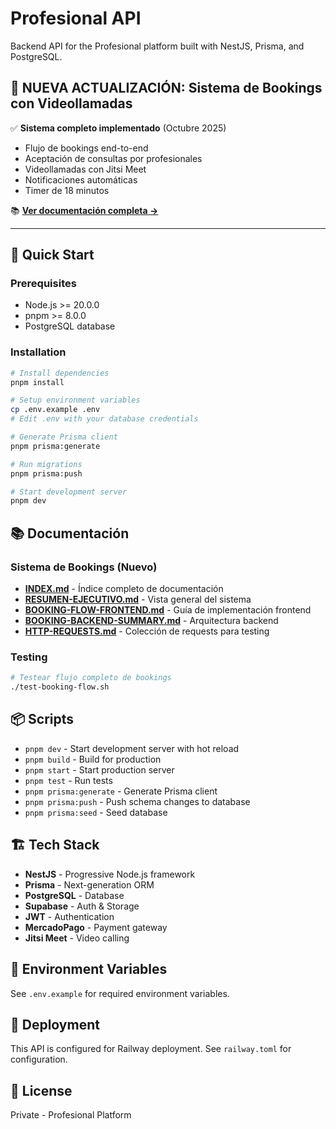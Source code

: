 # Profesional API

Backend API for the Profesional platform built with NestJS, Prisma, and PostgreSQL.

## 🎉 **NUEVA ACTUALIZACIÓN: Sistema de Bookings con Videollamadas**

✅ **Sistema completo implementado** (Octubre 2025)

- Flujo de bookings end-to-end
- Aceptación de consultas por profesionales
- Videollamadas con Jitsi Meet
- Notificaciones automáticas
- Timer de 18 minutos

📚 **[Ver documentación completa →](./INDEX.md)**

---

## 🚀 Quick Start

### Prerequisites

- Node.js >= 20.0.0
- pnpm >= 8.0.0
- PostgreSQL database

### Installation

```bash
# Install dependencies
pnpm install

# Setup environment variables
cp .env.example .env
# Edit .env with your database credentials

# Generate Prisma client
pnpm prisma:generate

# Run migrations
pnpm prisma:push

# Start development server
pnpm dev
```

## 📚 Documentación

### Sistema de Bookings (Nuevo)

- **[INDEX.md](./INDEX.md)** - Índice completo de documentación
- **[RESUMEN-EJECUTIVO.md](./RESUMEN-EJECUTIVO.md)** - Vista general del sistema
- **[BOOKING-FLOW-FRONTEND.md](./BOOKING-FLOW-FRONTEND.md)** - Guía de implementación frontend
- **[BOOKING-BACKEND-SUMMARY.md](./BOOKING-BACKEND-SUMMARY.md)** - Arquitectura backend
- **[HTTP-REQUESTS.md](./HTTP-REQUESTS.md)** - Colección de requests para testing

### Testing

```bash
# Testear flujo completo de bookings
./test-booking-flow.sh
```

## 📦 Scripts

- `pnpm dev` - Start development server with hot reload
- `pnpm build` - Build for production
- `pnpm start` - Start production server
- `pnpm test` - Run tests
- `pnpm prisma:generate` - Generate Prisma client
- `pnpm prisma:push` - Push schema changes to database
- `pnpm prisma:seed` - Seed database

## 🏗️ Tech Stack

- **NestJS** - Progressive Node.js framework
- **Prisma** - Next-generation ORM
- **PostgreSQL** - Database
- **Supabase** - Auth & Storage
- **JWT** - Authentication
- **MercadoPago** - Payment gateway
- **Jitsi Meet** - Video calling

## 📝 Environment Variables

See `.env.example` for required environment variables.

## 🚢 Deployment

This API is configured for Railway deployment. See `railway.toml` for configuration.

## 📄 License

Private - Profesional Platform
